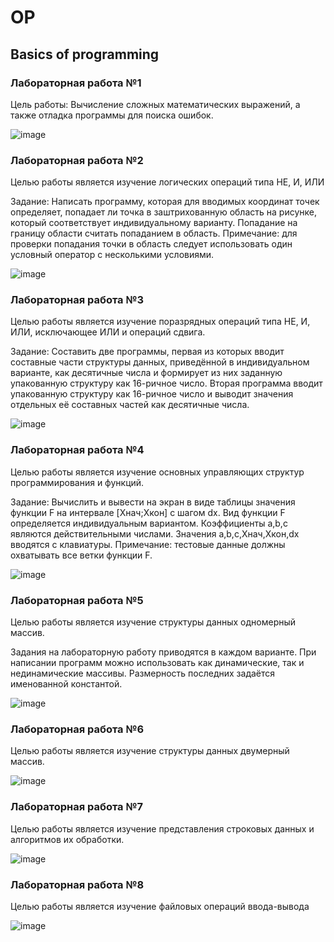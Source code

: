 <h1>OP</h1>
<h2>Basics of programming</h2>

<h3>Лабораторная работа №1</h3>

Цель работы: Вычисление сложных математических выражений, а также отладка программы для поиска ошибок.

![image](https://github.com/wogusfer/OP/assets/100072041/23192eab-ac1e-4a77-b5b0-6f1e404b856b)

<h3>Лабораторная работа №2</h3>

Целью работы является изучение логических операций типа НЕ, И, ИЛИ
 
Задание: Написать программу, которая для вводимых координат точек определяет, попадает ли точка в заштрихованную область на рисунке, который соответствует индивидуальному варианту. Попадание на границу области считать попаданием в область. Примечание: для проверки попадания точки в область следует использовать один условный оператор с несколькими условиями.

![image](https://github.com/wogusfer/OP/assets/100072041/c6429bf7-558d-4867-b80f-d9693e4c5f0b)

<h3>Лабораторная работа №3</h3>

Целью работы является изучение поразрядных операций типа НЕ, И, ИЛИ, исключающее ИЛИ и операций сдвига.

Задание: Составить две программы, первая из которых вводит составные части структуры данных, приведённой в индивидуальном варианте, как десятичные числа и формирует из них заданную упакованную структуру как 16-ричное число. Вторая программа вводит упакованную структуру как 16-ричное число и выводит значения отдельных её составных частей как десятичные числа.

![image](https://github.com/wogusfer/OP/assets/100072041/76dea73d-1e3c-4367-b142-e1c76868dbfb)

<h3>Лабораторная работа №4</h3>

Целью работы является изучение основных управляющих структур программирования и функций.
 
Задание: Вычислить и вывести на экран в виде таблицы значения функции F на интервале [Xнач;Xкон] с шагом dx. Вид функции F определяется индивидуальным вариантом. Коэффициенты a,b,c являются действительными числами. Значения a,b,c,Xнач,Xкон,dx вводятся с клавиатуры. Примечание: тестовые данные должны охватывать все ветки функции F.

![image](https://github.com/wogusfer/OP/assets/100072041/efbf30e3-f76e-4c56-90f4-836a7c8084db)

<h3>Лабораторная работа №5</h3>

Целью работы является изучение структуры данных одномерный массив.
 
Задания на лабораторную работу приводятся в каждом варианте. При написании программ можно использовать как динамические, так и нединамические массивы. Размерность последних задаётся именованной константой.

![image](https://github.com/wogusfer/OP/assets/100072041/2191c8f3-8797-4323-bdd4-474bd5089d2f)

<h3>Лабораторная работа №6</h3>

Целью работы является изучение структуры данных двумерный массив.

![image](https://github.com/wogusfer/OP/assets/100072041/11f238a1-ee38-438a-9b6c-11a41e508b73)

<h3>Лабораторная работа №7</h3>

Целью работы является изучение представления строковых данных и алгоритмов их обработки.

![image](https://github.com/wogusfer/OP/assets/100072041/649539d6-f125-4053-82d7-0550f6b0db82)

<h3>Лабораторная работа №8</h3>

Целью работы является изучение файловых операций ввода-вывода

![image](https://github.com/wogusfer/OP/assets/100072041/8bf412a5-ea78-4320-ba02-a66baade136e)
